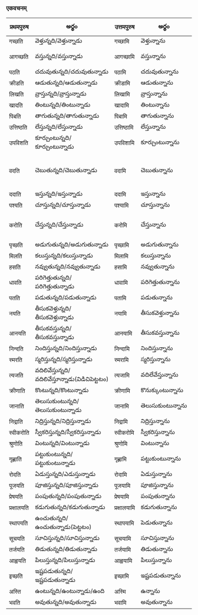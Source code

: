 
 ### एकवचनम् 
 प्रथमपुरुष | అర్థం | उत्तमपुरुष  | అర్థం | आज्ञा/प्रार्थना | అర్థం |
------------- | ------------- | ------------- | --------- | ------ | ------ |
गच्छति | వెళ్తున్నది/వెళ్తున్నాడు | गच्छामि | వెళ్తున్నాను | गच्छतु | వెళ్ళు |
आगच्छति | వస్తున్నది/వస్తున్నాడు | आगच्छामि | వస్తున్నాను | आगच्छतु | రా (as in లోపలికి రా) |
पठति | చదువుతున్నది/చదువుతున్నాడు | पठामि | చదువుతున్నాను | पठतु | చదువు |
क्रीडति | ఆడుతున్నది/ఆడుతున్నాడు | क्रीडामि | ఆడుతున్నాను | क्रीडतु | ఆడు |
लिखति | వ్రాస్తున్నది/వ్రాస్తున్నాడు | लिखामि | వ్రాస్తున్నాను | लिखतु | వ్రాయు |
खादति | తింటున్నది/తింటున్నాడు | खादामि | తింటున్నాను | खादतु | తిను |
पिबति | తాగుతున్నది/తాగుతున్నాడు | पिबामि | తాగుతున్నాను | पिबतु | త్రాగు |
उत्तिष्ठति | లేస్తున్నది/లేస్తున్నాడు | उत्तिष्ठामि | లేస్తున్నాను | उत्तिष्ठतु | లే |
उपविशति | కూర్చుంటున్నది/కూర్చుంటున్నాడు | उपविशामि | కూర్చుంటున్నాను | उपविशतु | కూర్చో |
वदति  | చెబుతున్నది/చెబుతున్నాడు | वदामि | చెబుతున్నాను | वदतु | చెప్పు (as in సమాధానం చెప్పు)
ददाति | ఇస్తున్నది/ఇస్తున్నాడు | ददामि | ఇస్తున్నాను | ददातु | ఇవ్వు |
पश्यति | చూస్తున్నది/చూస్తున్నాడు | पश्यामि | చూస్తున్నాను | पश्यतु | చూడు |
करोति | చేస్తున్నది/చేస్తున్నాడు | करोमि | చేస్తున్నాను | करोतु | చెయ్యి (as in పని చెయ్యి) 
पृच्छति | అడుగుతున్నది/అడుగుతున్నాడు | पृच्छामि | అడుగుతున్నాను | पृच्छतु | అడుగు 
मिलति | కలుస్తున్నది/కలుస్తున్నాడు | मिलामि | కలుస్తున్నాను | मिलतु | కలువు |
हसति | నవ్వుతున్నది/నవ్వుతున్నాడు | हसामि | నవ్వుతున్నాను | हसतु | నవ్వు |
धावति | పరిగెత్తుతున్నది/పరిగెత్తుతున్నాడు | धावामि | పరిగెత్తుతున్నాను | धावतु | పరిగెత్తు |
पतति | పడుతున్నది/పడుతున్నాడు| पतामि | పడుతున్నాను | पततु | పడు |
नयति | తీసుకవెళ్తున్నది/తీసుకవెళ్తున్నాడు | नयामि | తీసుకవెళ్తున్నాను | नयतु | తెసుకవెళ్ళు |
आनयति | తీసుకవస్తున్నది/తీసుకవస్తున్నాడు | आनयामि | తీసుకవస్తున్నాను | आनयतु | తీసుకరా 
निन्दति | నిందిస్తున్నది/నిందిస్తున్నాడు | निन्दामि | నిందిస్తున్నాను | निन्दतु | నిందించు 
स्मरति |  స్మరిస్తున్నది/స్మరిస్తున్నాడు | स्मरामि | స్మరిస్తున్నాను | स्मरतु | స్మరించు |
त्यजति |  వదిలివేస్తున్నది/వదిలివేస్తూన్నాడు(విడిచిపెట్టటం) | त्यजामि | వదిలేవేస్తున్నాను | त्यजतु | వదిలివెయ్యి |
क्रीणाति |  కొంటున్నది/కొంటున్నాడు | क्रीणामि | కొనుక్కుంటున్నాను | क्रीणातु | కొనుక్కో |
जानाति | తెలుసుకుంటున్నది/తెలుసుకుంటున్నాడు | जानामि | తెలుసుకుంటున్నాను | जानातु | తెలుసుకో |
निद्राति | నిద్రిస్తున్నది/నిద్రిస్తున్నాడు | निद्रामि | నిద్రిస్తున్నాను | निद्रातु | నిద్రపో |
स्वीकरोति |  స్వీకరిస్తున్నది/స్వీకరిస్తున్నాడు | स्वीकरोमि | స్వీకరిస్తున్నాను | स्वीकरोतु | స్వీకరించు |
श्रुणोति |  వింటున్నది/వింటున్నాడు | श्रुणोमि | వింటున్నాను | श्रुणोतु | విను |
गृह्णाति | పట్టుకుంటున్నది/పట్టుకుంటున్నాడు | गृह्णामि | పట్టుకుంటున్నాను | गृह्णातु | పట్టుకో |
रोदति | ఏడుస్తున్నది/ఎడుస్తున్నాడు | रोदामि | ఏడుస్తున్నాను | रोदतु | ఏడ్చు |
पूजयति | పూజిస్తున్నది/పూజిస్తున్నాడు | पूजयामि | పూజిస్తున్నాను | पूजयतु | పూజించు |
प्रेषयति |  పంపుతున్నది/పంపుతున్నాడు | प्रेषयामि | పంపుతున్నాను | प्रेषयतु | పంపు |
प्रक्षालयति | కడుగుతున్నది/కడుగుతున్నాడు | प्रक्षालयामि | కడుగుతున్నాను | प्रक्षालयतु | కడుగు |
स्थापयति | ఉంచుతున్నది/ఉంచుతున్నాడు(పెట్టటం) | स्थापयामि | పెడుతున్నాను | स्थापयतु | ఉంచు |
सूचयति | సూచిస్తున్నది/సూచిస్తున్నాడు | सूचयामि | సూచిస్తున్నాను | सूचयतु | సూచించు |
तर्जयति  | తిడుతున్నది/తిడుతున్నాడు | तर्जयामि | తిడుతున్నాను | तर्जयतु | తిట్టు | 
आह्वयति | పిలుస్తున్నది/పిలుస్తున్నాడు | आह्वयामि | పిలుస్తున్నాను | आह्वयतु | పిలువు |
इच्छति |  ఇష్టపడుతున్నది/ఇష్టపడుతున్నాడు | इच्छामि | ఇష్టపడుతున్నాను | इच्छतु | ఇష్టపడు |
अस्ति | ఉంటున్నది/ఉంటున్నాడు/ఉంది | अस्मि | ఉన్నాను | अस्तु | ఉండు 
भवति | అవుతున్నది/అవుతున్నాడు | भवामि | అవుతున్నాను | भवतु | అవు |